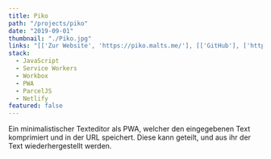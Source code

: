 ```yaml
---
title: Piko
path: "/projects/piko"
date: "2019-09-01"
thumbnail: "./Piko.jpg"
links: "[['Zur Website', 'https://piko.malts.me/'], [['GitHub'], ['https://github.com/SkyGuardian42/Piko']]]"
stack:
  - JavaScript
  - Service Workers
  - Workbox
  - PWA
  - ParcelJS
  - Netlify
featured: false
---
```


Ein minimalistischer Texteditor als PWA, welcher den eingegebenen Text komprimiert und in der URL speichert. Diese kann geteilt, und aus ihr der Text wiederhergestellt werden.
